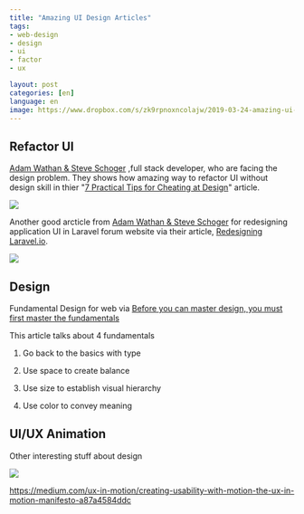 ```yaml
---
title: "Amazing UI Design Articles"
tags:
- web-design
- design
- ui
- factor
- ux

layout: post
categories: [en]
language: en
image: https://www.dropbox.com/s/zk9rpnoxncolajw/2019-03-24-amazing-ui-design-articles.jpg?raw=1
---
```




## Refactor UI

[Adam Wathan & Steve Schoger](https://refactoringui.com/) ,full stack developer, who are facing the design problem. They shows how amazing way to refactor UI without design skill in thier "[7 Practical Tips for Cheating at Design](https://medium.com/refactoring-ui/7-practical-tips-for-cheating-at-design-40c736799886)" article.

![](https://cdn-images-1.medium.com/max/2600/1*KYZikUrx9F02cJU9kpn_gQ.png)

Another good arcticle from [Adam Wathan & Steve Schoger](https://refactoringui.com/) for redesigning application UI in Laravel forum website via their article, [Redesigning Laravel.io](https://medium.com/refactoring-ui/redesigning-laravel-io-c47ac495dff0).

![](https://cdn-images-1.medium.com/max/2400/1*AZkkwzahAr0VpKdJ4OzRNQ.png)

## Design

Fundamental Design for web via [Before you can master design, you must first master the fundamentals](https://medium.freecodecamp.org/before-you-can-master-design-you-must-first-master-the-fundamentals-1981a2af1fda)

This article talks about 4 fundamentals

1. Go back to the basics with type

2. Use space to create balance

3. Use size to establish visual hierarchy

4. Use color to convey meaning



## UI/UX Animation

Other interesting stuff about design

![](https://cdn-images-1.medium.com/max/2600/1*boQYFGPLtlDof3RRs124bQ.gif)

https://medium.com/ux-in-motion/creating-usability-with-motion-the-ux-in-motion-manifesto-a87a4584ddc

